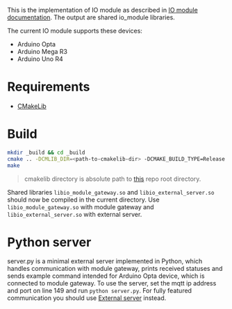 This is the implementation of IO module as described in [IO module documentation](doc/IO_module_doc.md). The output are shared io_module libraries.

The current IO module supports these devices:
 - Arduino Opta
 - Arduino Mega R3
 - Arduino Uno R4

# Requirements

 - [CMakeLib](https://github.com/cmakelib/cmakelib)

# Build

```bash
mkdir _build && cd _build
cmake .. -DCMLIB_DIR=<path-to-cmakelib-dir> -DCMAKE_BUILD_TYPE=Release
make
```

> cmakelib directory is absolute path to [this](https://github.com/cmakelib/cmakelib) repo root directory.

Shared libraries `libio_module_gateway.so` and `libio_external_server.so` should now be compiled in the current directory. Use `libio_module_gateway.so` with module gateway and `libio_external_server.so` with external server.

# Python server

server.py is a minimal external server implemented in Python, which handles communication with module gateway, prints received statuses and sends example command intended for Arduino Opta device, which is connected to module gateway. To use the server, set the mqtt ip address and port on line 149 and run `python server.py`. For fully featured communication you should use [External server](https://github.com/bringauto/external-server) instead.
